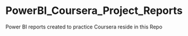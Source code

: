 # PowerBI_Coursera_Project_Reports

Power BI reports created to practice Coursera reside in this Repo
